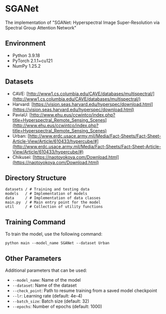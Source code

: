 # SGANet

The implementation of "SGANet: Hyperspectral Image Super-Resolution via Spectral Group Attention Network"

## Environment

- Python 3.9.18
- PyTorch 2.1.1+cu121
- NumPy 1.25.2

## Datasets

- CAVE: [http://www1.cs.columbia.edu/CAVE/databases/multispectral/](http://www1.cs.columbia.edu/CAVE/databases/multispectral/)
- Harvard: [https://vision.seas.harvard.edu/hyperspec/download.html](https://vision.seas.harvard.edu/hyperspec/download.html)
- PaviaU: [http://www.ehu.eus/ccwintco/index.php?title=Hyperspectral_Remote_Sensing_Scenes](http://www.ehu.eus/ccwintco/index.php?title=Hyperspectral_Remote_Sensing_Scenes)
- Urban: [http://www.erdc.usace.army.mil/Media/Fact-Sheets/Fact-Sheet-Article-View/Article/610433/hypercube/#](http://www.erdc.usace.army.mil/Media/Fact-Sheets/Fact-Sheet-Article-View/Article/610433/hypercube/#)
- Chikusei: [https://naotoyokoya.com/Download.html](https://naotoyokoya.com/Download.html)

## Directory Structure

```
datasets / # Training and testing data
models   / # Implementation of models
data     / # Implementation of data classes
main.py  / # Main entry point for the model
util     / # Collection of utility functions
```

## Training Command

To train the model, use the following command:
```
python main --model_name SGANet --dataset Urban
```

## Other Parameters

Additional parameters that can be used:
- `--model_name`: Name of the model
- `--dataset`: Name of the dataset
- `--check_point`: Path to resume training from a saved model checkpoint
- `--lr`: Learning rate (default: 4e-4)
- `--batch_size`: Batch size (default: 32)
- `--epochs`: Number of epochs (default: 1000)


